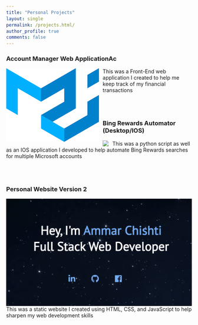 ```yaml
---
title: "Personal Projects"
layout: single
permalink: /projects.html/
author_profile: true
comments: false
---
```



<html>
    <div class="projects">
      <p>
        <h3> Account Manager Web ApplicationAc </h3>
            <a href="https://github.com/Ammar-Chishti/AccountManager" target="_blank">
            <img src="https://github.com/Ammar-Chishti/Ammar-Chishti.github.io/blob/master/assets/images/AccountManager.png"/>
            </a>
        <span>
          This was a Front-End web application I created to help me
          keep track of my financial transactions
        </span>
      </p>
      <br>
      <br>
      <p>
        <h3> Bing Rewards Automator (Desktop/IOS) </h3>
        <a href="https://github.com/Ammar-Chishti/Bing-Rewards-Automator-IOS" target="_blank">
        <img src="https://www.bing.com/s/rw/lc/BingRewardslogo2.jpg"/>
        </a>
        <span>
          This was a python script as well as an IOS application I developed to help automate 
          Bing Rewards searches for multiple Microsoft accounts
        </span>
      </p>
      <br/>
      <br/>
      <p>
        <h3> Personal Website Version 2 </h3>
        <a href="https://github.com/Ammar-Chishti/PersonalSite2" target="_blank">
        <img src="https://github.com/Ammar-Chishti/Ammar-Chishti.github.io/blob/master/assets/images/PersonalWebsite2.png"/>
        </a>
        <span>
          This was a static website I created using HTML, CSS, and JavaScript to help
          sharpen my web development skills 
        </span>
      </p> 
    </div>
</html>




<style>
.projects img {
    padding-right: 2%;
    float: left;
}

</style>
